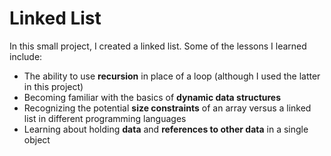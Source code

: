 # Linked List

In this small project, I created a linked list. Some of the lessons I learned include:
* The ability to use **recursion** in place of a loop (although I used the latter in this project)
* Becoming familiar with the basics of **dynamic data structures**
* Recognizing the potential **size constraints** of an array versus a linked list in different programming languages
* Learning about holding **data** and **references to other data** in a single object
